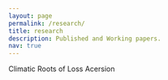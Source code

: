 ```yaml
---
layout: page
permalink: /research/
title: research
description: Published and Working papers.
nav: true
---
```


Climatic Roots of Loss Acersion
